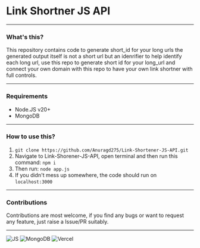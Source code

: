 # Link Shortner JS API

---

### What's this?

This repository contains code to generate short_id for your long urls the generated output itself is not a short url but an idenrifier to help identify each long url, use this repo to generate short id for your long_url and connect your own domain with this repo to have your own link shortner with full controls.

---

### Requirements

- Node.JS v20+
- MongoDB 

---

### How to use this?

1. `git clone https://github.com/Anuragd275/Link-Shortener-JS-API.git`
2. Navigate to Link-Shorener-JS-API, open terminal and then run this command: `npm i`
3. Then run: `node app.js`
4. If you didn't mess up somewhere, the code should run on `localhost:3000`

---

### Contributions

Contributions are most welcome, if you find any bugs or want to request any feature, just raise a Issue/PR suitably.

---
![JS](https://img.shields.io/badge/Built_with-JavaScript-F7DF1E?style=for-the-badge&logo=JavaScript&logoColor=F7DF1E)
![MongoDB](https://img.shields.io/badge/-MongoDB-44883e?style=for-the-badge&logo=MongoDB&logoColor=44883e&labelColor=000000)
![Vercel](https://img.shields.io/badge/Powered_By-Vercel-FFFFFF?style=for-the-badge&logo=Vercel&logoColor=FFFFFF&labelColor=000000)